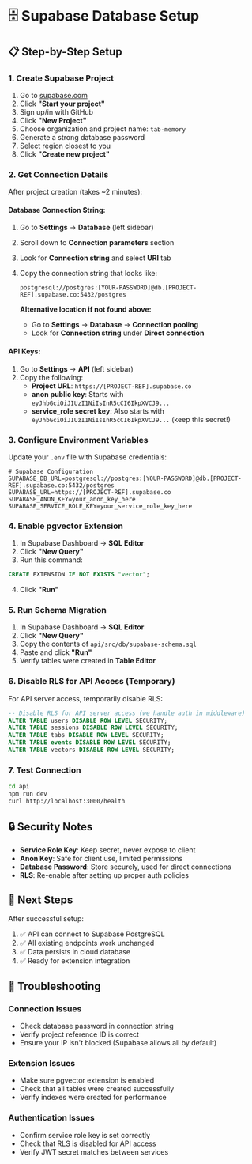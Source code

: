# 🗄️ Supabase Database Setup

## 📋 **Step-by-Step Setup**

### **1. Create Supabase Project**
1. Go to [supabase.com](https://supabase.com)
2. Click **"Start your project"** 
3. Sign up/in with GitHub
4. Click **"New Project"**
5. Choose organization and project name: `tab-memory`
6. Generate a strong database password
7. Select region closest to you
8. Click **"Create new project"**

### **2. Get Connection Details**
After project creation (takes ~2 minutes):

#### **Database Connection String:**
1. Go to **Settings** → **Database** (left sidebar)
2. Scroll down to **Connection parameters** section
3. Look for **Connection string** and select **URI** tab
4. Copy the connection string that looks like:
   ```
   postgresql://postgres:[YOUR-PASSWORD]@db.[PROJECT-REF].supabase.co:5432/postgres
   ```
   
   **Alternative location if not found above:**
   - Go to **Settings** → **Database** → **Connection pooling**
   - Look for **Connection string** under **Direct connection**

#### **API Keys:**
1. Go to **Settings** → **API** (left sidebar)
2. Copy the following:
   - **Project URL**: `https://[PROJECT-REF].supabase.co`
   - **anon public key**: Starts with `eyJhbGciOiJIUzI1NiIsInR5cCI6IkpXVCJ9...`
   - **service_role secret key**: Also starts with `eyJhbGciOiJIUzI1NiIsInR5cCI6IkpXVCJ9...` (keep this secret!)

### **3. Configure Environment Variables**
Update your `.env` file with Supabase credentials:

```env
# Supabase Configuration
SUPABASE_DB_URL=postgresql://postgres:[YOUR-PASSWORD]@db.[PROJECT-REF].supabase.co:5432/postgres
SUPABASE_URL=https://[PROJECT-REF].supabase.co
SUPABASE_ANON_KEY=your_anon_key_here
SUPABASE_SERVICE_ROLE_KEY=your_service_role_key_here
```

### **4. Enable pgvector Extension**
1. In Supabase Dashboard → **SQL Editor**
2. Click **"New Query"**
3. Run this command:
```sql
CREATE EXTENSION IF NOT EXISTS "vector";
```
4. Click **"Run"**

### **5. Run Schema Migration**
1. In Supabase Dashboard → **SQL Editor**
2. Click **"New Query"**
3. Copy the contents of `api/src/db/supabase-schema.sql`
4. Paste and click **"Run"**
5. Verify tables were created in **Table Editor**

### **6. Disable RLS for API Access (Temporary)**
For API server access, temporarily disable RLS:

```sql
-- Disable RLS for API server access (we handle auth in middleware)
ALTER TABLE users DISABLE ROW LEVEL SECURITY;
ALTER TABLE sessions DISABLE ROW LEVEL SECURITY;
ALTER TABLE tabs DISABLE ROW LEVEL SECURITY;
ALTER TABLE events DISABLE ROW LEVEL SECURITY;
ALTER TABLE vectors DISABLE ROW LEVEL SECURITY;
```

### **7. Test Connection**
```bash
cd api
npm run dev
curl http://localhost:3000/health
```

## 🔒 **Security Notes**

- **Service Role Key**: Keep secret, never expose to client
- **Anon Key**: Safe for client use, limited permissions
- **Database Password**: Store securely, used for direct connections
- **RLS**: Re-enable after setting up proper auth policies

## 🚀 **Next Steps**

After successful setup:
1. ✅ API can connect to Supabase PostgreSQL
2. ✅ All existing endpoints work unchanged
3. ✅ Data persists in cloud database
4. ✅ Ready for extension integration

## 🐛 **Troubleshooting**

### Connection Issues
- Check database password in connection string
- Verify project reference ID is correct
- Ensure your IP isn't blocked (Supabase allows all by default)

### Extension Issues
- Make sure pgvector extension is enabled
- Check that all tables were created successfully
- Verify indexes were created for performance

### Authentication Issues
- Confirm service role key is set correctly
- Check that RLS is disabled for API access
- Verify JWT secret matches between services
